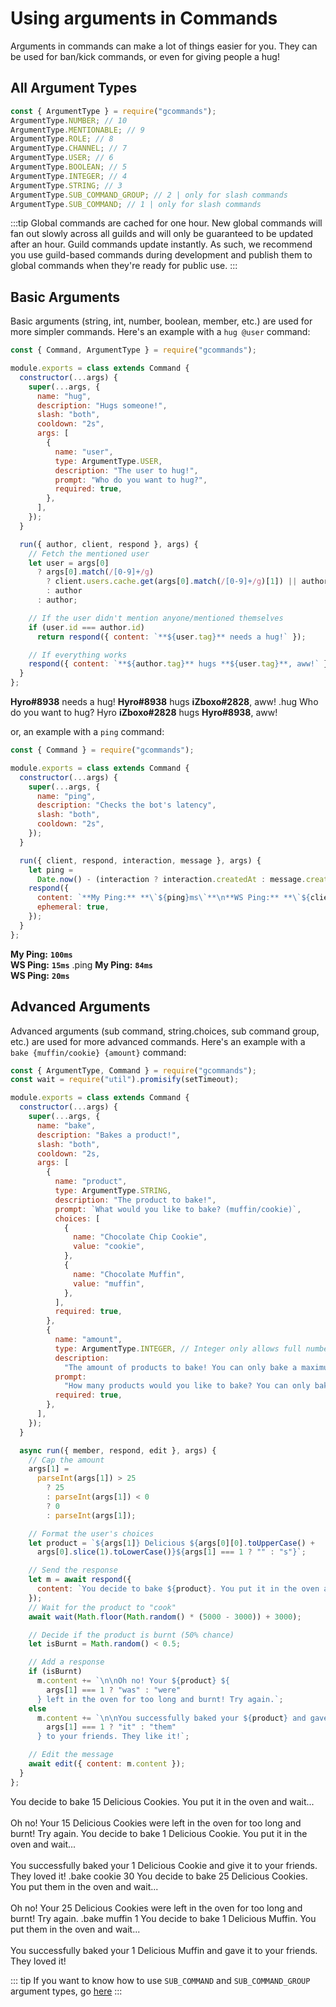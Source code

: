 # Using arguments in Commands

Arguments in commands can make a lot of things easier for you. They can be used for ban/kick commands, or even for giving people a hug!

## All Argument Types

```js
const { ArgumentType } = require("gcommands");
ArgumentType.NUMBER; // 10
ArgumentType.MENTIONABLE; // 9
ArgumentType.ROLE; // 8
ArgumentType.CHANNEL; // 7
ArgumentType.USER; // 6
ArgumentType.BOOLEAN; // 5
ArgumentType.INTEGER; // 4
ArgumentType.STRING; // 3
ArgumentType.SUB_COMMAND_GROUP; // 2 | only for slash commands
ArgumentType.SUB_COMMAND; // 1 | only for slash commands
```

:::tip
Global commands are cached for one hour. New global commands will fan out slowly across all guilds and will only be guaranteed to be updated after an hour. Guild commands update instantly. As such, we recommend you use guild-based commands during development and publish them to global commands when they're ready for public use.
:::

## Basic Arguments

Basic arguments (string, int, number, boolean, member, etc.) are used for more simpler commands.
Here's an example with a `hug @user` command:

```js
const { Command, ArgumentType } = require("gcommands");

module.exports = class extends Command {
  constructor(...args) {
    super(...args, {
      name: "hug",
      description: "Hugs someone!",
      slash: "both",
      cooldown: "2s",
      args: [
        {
          name: "user",
          type: ArgumentType.USER,
          description: "The user to hug!",
          prompt: "Who do you want to hug?",
          required: true,
        },
      ],
    });
  }

  run({ author, client, respond }, args) {
    // Fetch the mentioned user
    let user = args[0]
      ? args[0].match(/[0-9]+/g)
        ? client.users.cache.get(args[0].match(/[0-9]+/g)[1]) || author
        : author
      : author;

    // If the user didn't mention anyone/mentioned themselves
    if (user.id === author.id)
      return respond({ content: `**${user.tag}** needs a hug!` });

    // If everything works
    respond({ content: `**${author.tag}** hugs **${user.tag}**, aww!` });
  }
};
```

<div is="dis-messages">
    <dis-messages>
        <dis-message profile="gcommands">
            <template #interactions>
                <discord-interaction profile="hyro" :command="true">hug</discord-interaction>
            </template>
            <b>Hyro#8938</b> needs a hug!
        </dis-message>
        <dis-message profile="gcommands">
            <template #interactions>
                <discord-interaction profile="hyro" :command="true">hug <mention profile="izboxo">iZboxo</mention></discord-interaction>
            </template>
            <b>Hyro#8938</b> hugs <b>iZboxo#2828</b>, aww!
        </dis-message>
    </dis-messages>
    <dis-messages>
        <dis-message profile="izboxo">
            .hug
        </dis-message>
        <dis-message profile="gcommands">
            Who do you want to hug?
        </dis-message>
        <dis-message profile="izboxo">
            <mention profile="hyro">Hyro</mention>
        </dis-message>
        <dis-message profile="gcommands">
            <b>iZboxo#2828</b> hugs <b>Hyro#8938</b>, aww!
        </dis-message>
    </dis-messages>
</div>

or, an example with a `ping` command:

```js
const { Command } = require("gcommands");

module.exports = class extends Command {
  constructor(...args) {
    super(...args, {
      name: "ping",
      description: "Checks the bot's latency",
      slash: "both",
      cooldown: "2s",
    });
  }

  run({ client, respond, interaction, message }, args) {
    let ping =
      Date.now() - (interaction ? interaction.createdAt : message.createdAt);
    respond({
      content: `**My Ping:** **\`${ping}ms\`**\n**WS Ping:** **\`${client.ws.ping}ms\`**`,
      ephemeral: true,
    });
  }
};
```

<div is="dis-messages">
    <dis-messages :ephemeral="true">
        <dis-message profile="gcommands" :ephemeral="true">
            <template #interactions>
                <discord-interaction profile="hyro" :command="true" :ephemeral="true">ping</discord-interaction>
            </template>
            <b>My Ping:</b> <b><code>100ms</code></b><br/>
            <b>WS Ping:</b> <b><code>15ms</code></b>
        </dis-message>
    </dis-messages>
    <dis-messages>
        <dis-message profile="izboxo">
            .ping
        </dis-message>
        <dis-message profile="gcommands">
            <b>My Ping:</b> <b><code>84ms</code></b><br/>
            <b>WS Ping:</b> <b><code>20ms</code></b>
        </dis-message>
    </dis-messages>
</div>

## Advanced Arguments

Advanced arguments (sub command, string.choices, sub command group, etc.) are used for more advanced commands.
Here's an example with a `bake {muffin/cookie} {amount}` command:

```js
const { ArgumentType, Command } = require("gcommands");
const wait = require("util").promisify(setTimeout);

module.exports = class extends Command {
  constructor(...args) {
    super(...args, {
      name: "bake",
      description: "Bakes a product!",
      slash: "both",
      cooldown: "2s,
      args: [
        {
          name: "product",
          type: ArgumentType.STRING,
          description: "The product to bake!",
          prompt: `What would you like to bake? (muffin/cookie)`,
          choices: [
            {
              name: "Chocolate Chip Cookie",
              value: "cookie",
            },
            {
              name: "Chocolate Muffin",
              value: "muffin",
            },
          ],
          required: true,
        },
        {
          name: "amount",
          type: ArgumentType.INTEGER, // Integer only allows full numbers
          description:
            "The amount of products to bake! You can only bake a maximum of 25 products at once",
          prompt:
            "How many products would you like to bake? You can only bake a maximum of 25 products at once",
          required: true,
        },
      ],
    });
  }

  async run({ member, respond, edit }, args) {
    // Cap the amount
    args[1] =
      parseInt(args[1]) > 25
        ? 25
        : parseInt(args[1]) < 0
        ? 0
        : parseInt(args[1]);

    // Format the user's choices
    let product = `${args[1]} Delicious ${args[0][0].toUpperCase() +
      args[0].slice(1).toLowerCase()}${args[1] === 1 ? "" : "s"}`;

    // Send the response
    let m = await respond({
      content: `You decide to bake ${product}. You put it in the oven and wait...`,
    });
    // Wait for the product to "cook"
    await wait(Math.floor(Math.random() * (5000 - 3000)) + 3000);

    // Decide if the product is burnt (50% chance)
    let isBurnt = Math.random() < 0.5;

    // Add a response
    if (isBurnt)
      m.content += `\n\nOh no! Your ${product} ${
        args[1] === 1 ? "was" : "were"
      } left in the oven for too long and burnt! Try again.`;
    else
      m.content += `\n\nYou successfully baked your ${product} and gave ${
        args[1] === 1 ? "it" : "them"
      } to your friends. They like it!`;

    // Edit the message
    await edit({ content: m.content });
  }
};
```

<div is="dis-messages">
    <dis-messages>
        <dis-message profile="gcommands" edited=true>
            <template #interactions>
                <discord-interaction profile="izboxo" :command="true">bake Chocolate Chip Cookie 15</discord-interaction>
            </template>
            You decide to bake 15 Delicious Cookies. You put it in the oven and wait...<br/>
            <br/>Oh no! Your 15 Delicious Cookies were left in the oven for too long and burnt! Try again.
        </dis-message>
        <dis-message profile="gcommands" edited=true>
            <template #interactions>
                <discord-interaction profile="izboxo" :command="true">bake Chocolate Muffin 1</discord-interaction>
            </template>
            You decide to bake 1 Delicious Cookie. You put it in the oven and wait...<br/>
            <br/>You successfully baked your 1 Delicious Cookie and give it to your friends. They loved it! 
        </dis-message>
    </dis-messages>
    <dis-messages>
        <dis-message profile="hyro">
            .bake cookie 30
        </dis-message>
        <dis-message profile="gcommands" edited=true>
            You decide to bake 25 Delicious Cookies. You put them in the oven and wait...<br/>
            <br/>Oh no! Your 25 Delicious Cookies were left in the oven for too long and burnt! Try again.
        </dis-message>
        <dis-message profile="hyro">
            .bake muffin 1
        </dis-message>
        <dis-message profile="gcommands" edited=true>
            You decide to bake 1 Delicious Muffin. You put them in the oven and wait...<br/>
            <br/>You successfully baked your 1 Delicious Muffin and gave it to your friends. They loved it! 
        </dis-message>
    </dis-messages>
</div>

::: tip
If you want to know how to use `SUB_COMMAND` and `SUB_COMMAND_GROUP` argument types, go [here](https://discord.com/developers/docs/interactions/slash-commands#example-walkthrough)
:::
